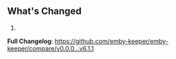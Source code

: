 ## What's Changed

1.

**Full Changelog**: https://github.com/emby-keeper/emby-keeper/compare/v0.0.0...v6.1.1
